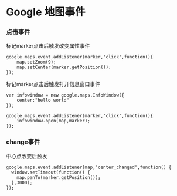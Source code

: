 # Google 地图事件

### 点击事件

标记marker点击后触发改变属性事件

```
google.maps.event.addListener(marker,'click',function(){
    map.setZoom(9);
    map.setCenter(marker.getPosition());
});
```

标记marker点击后触发打开信息窗口事件

```
var infowindow = new google.maps.InfoWindow({
    center:"hello world"
});

google.maps.event.addListener(marker,'click',function(){
    infowindow.open(map,marker);
});
```

### change事件

中心点改变后触发

```
google.maps.event.addListener(map,'center_changed',function() {
  window.setTimeout(function() {
    map.panTo(marker.getPosition());
  },3000);
});
```



